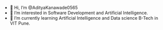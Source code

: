 - 👋 Hi, I’m @AdityaKanawade0565
- 👀 I’m interested in Software Development and Artificial Intelligence.
- 🌱 I’m currently learning Artificial Intelligence and Data science B-Tech in VIT Pune.
<!---
AdityaKanawade0565/AdityaKanawade0565 is a ✨ special ✨ repository because its `README.md` (this file) appears on your GitHub profile.
You can click the Preview link to take a look at your changes.
--->
